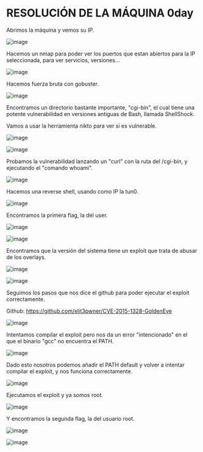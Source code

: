 # RESOLUCIÓN DE LA MÁQUINA 0day

Abrimos la máquina y vemos su IP.

![image](https://github.com/user-attachments/assets/4b982a84-7c7f-4596-b545-c306c1c7d3c3)

Hacemos un nmap para poder ver los puertos que estan abiertos para la IP seleccionada, para ver servicios, versiones...

![image](https://github.com/user-attachments/assets/d3bf94c5-86cb-40a7-8d61-812c6ef8b085)

Hacemos fuerza bruta con gobuster.

![image](https://github.com/user-attachments/assets/2532ba1c-fa44-4a4e-a32d-462ef3ef5234)

Encontramos un directorio bastante importante, "cgi-bin", el cual tiene una potente vulnerabilidad en versiones antiguas de Bash, llamada ShellShock.

Vamos a usar la herramienta nikto para ver si es vulnerable.

![image](https://github.com/user-attachments/assets/8ff469f2-873c-486b-9c30-7201274b707b)

![image](https://github.com/user-attachments/assets/36065c92-5cea-437d-b960-5437d0e29fae)

Probamos la vulnerabilidad lanzando un "curl" con la ruta del /cgi-bin, y ejecutando el "comando whoami".

![image](https://github.com/user-attachments/assets/c6bd18f2-6394-4b2d-b9fe-763a2847229c)

Hacemos una reverse shell, usando como IP la tun0.

![image](https://github.com/user-attachments/assets/05a41106-48d1-49ce-84d1-f85ad760a7b3)

Encontramos la primera flag, la del user.

![image](https://github.com/user-attachments/assets/586821ef-753c-489d-b7b8-2b8669027487)

![image](https://github.com/user-attachments/assets/70e51f84-07d2-47ed-905b-6374451efbfb)

Encontramos que la versión del sistema tiene un exploit que trata de abusar de los overlays.

![image](https://github.com/user-attachments/assets/ce9cf099-ed40-40fe-b087-8c061e969647)

![image](https://github.com/user-attachments/assets/75e8f4c2-5cba-4ef0-8e4c-e7db4c9f1f9f)

Seguimos los pasos que nos dice el github para poder ejecutar el exploit correctamente.

Github: https://github.com/elit3pwner/CVE-2015-1328-GoldenEye

![image](https://github.com/user-attachments/assets/d6aefd21-500c-4f35-a6e3-eb423b40b7ce)

Intentamos compilar el exploit pero nos da un error "intencionado" en el que el binario "gcc" no encuentra el PATH.

![image](https://github.com/user-attachments/assets/90fcb79e-4848-45f5-8287-34da87b9a51b)

Dado esto nosotros podemos añadir el PATH default y volver a intentar compilar el exploit, y nos funciona correctamente.

![image](https://github.com/user-attachments/assets/c0a6255d-f142-46eb-8999-6346c0cc12f3)

Ejecutamos el exploit y ya somos root.

![image](https://github.com/user-attachments/assets/a001a4ab-1117-449f-a302-a4be0b87d9f8)

Y encontramos la segunda flag, la del usuario root.

![image](https://github.com/user-attachments/assets/e0172f98-3335-4247-b125-b13ec9e6accb)

![image](https://github.com/user-attachments/assets/ddb3dbe3-3f12-4fd9-aadd-9e191b63496c)


